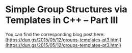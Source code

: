 # Simple Group Structures via Templates in C++ – Part III

You can find the corresponding blog post here: [https://dun.gs/2015/05/12/groups-templates-pt3.html](https://dun.gs/2015/05/12/groups-templates-pt3.html)
